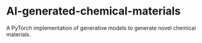 # AI-generated-chemical-materials
A PyTorch implementation of generative models to generate novel chemical materials.
